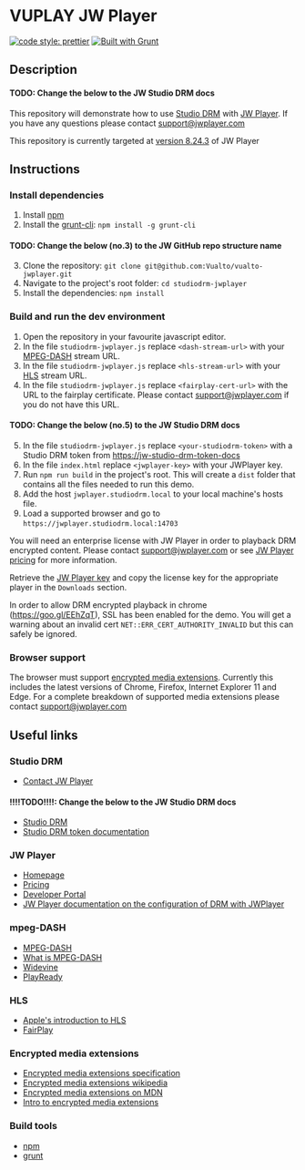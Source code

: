﻿# VUPLAY JW Player

[![code style: prettier](https://img.shields.io/badge/code_style-prettier-ff69b4.svg?style=flat-square)](https://github.com/prettier/prettier)
[![Built with Grunt](http://cdn.gruntjs.com/builtwith.svg)](https://gruntjs.com/)

## Description

#### TODO: Change the below to the JW Studio DRM docs 
This repository will demonstrate how to use [Studio DRM](https://jw-studio-drm-docs) with [JW Player](https://jwplayer.com).
If you have any questions please contact <support@jwplayer.com>

This repository is currently targeted at [version 8.24.3](https://releases.jwplayer.com/jw-player/#v8.24.3) of JW Player

## Instructions

### Install dependencies

1. Install [npm](https://www.npmjs.com/)
2. Install the [grunt-cli](https://www.npmjs.com/package/grunt-cli): `npm install -g grunt-cli`
#### TODO: Change the below (no.3) to the JW GitHub repo structure name
3. Clone the repository: `git clone git@github.com:Vualto/vualto-jwplayer.git`
4. Navigate to the project's root folder: `cd studiodrm-jwplayer`
5. Install the dependencies: `npm install`

### Build and run the dev environment

1. Open the repository in your favourite javascript editor.
2. In the file `studiodrm-jwplayer.js` replace `<dash-stream-url>` with your [MPEG-DASH](https://en.wikipedia.org/wiki/Dynamic_Adaptive_Streaming_over_HTTP) stream URL.
3. In the file `studiodrm-jwplayer.js` replace `<hls-stream-url>` with your [HLS](https://developer.apple.com/streaming/) stream URL.
4. In the file `studiodrm-jwplayer.js` replace `<fairplay-cert-url>` with the URL to the fairplay certificate. Please contact <support@jwplayer.com> if you do not have this URL.
#### TODO: Change the below (no.5) to the JW Studio DRM docs
5. In the file `studiodrm-jwplayer.js` replace `<your-studiodrm-token>` with a Studio DRM token from [https://jw-studio-drm-token-docs](studiodrm-token-docs)
6. In the file `index.html` replace `<jwplayer-key>` with your JWPlayer key.
7. Run `npm run build` in the project's root. This will create a `dist` folder that contains all the files needed to run this demo. 
8. Add the host `jwplayer.studiodrm.local` to your local machine's hosts file.
9. Load a supported browser and go to `https://jwplayer.studiodrm.local:14703`

You will need an enterprise license with JW Player in order to playback DRM encrypted content. Please contact <support@jwplayer.com> or see [JW Player pricing](https://www.jwplayer.com/pricing/) for more information. 


Retrieve the [JW Player key](https://dashboard.jwplayer.com/#/players/downloads) and copy the license key for the appropriate player in the `Downloads` section.

In order to allow DRM encrypted playback in chrome (<https://goo.gl/EEhZqT>), SSL has been enabled for the demo. You will get a warning about an invalid cert `NET::ERR_CERT_AUTHORITY_INVALID` but this can safely be ignored.

### Browser support

The browser must support [encrypted media extensions](https://www.w3.org/TR/2016/CR-encrypted-media-20160705/).
Currently this includes the latest versions of Chrome, Firefox, Internet Explorer 11 and Edge.
For a complete breakdown of supported media extensions please contact <support@jwplayer.com>

## Useful links

### Studio DRM

-   [Contact JW Player](https://support.jwplayer.com/)
#### !!!!TODO!!!!: Change the below to the JW Studio DRM docs
-   [Studio DRM](https://jw-studio-drm-docs)
-   [Studio DRM token documentation](https://jw-studio-drm-token-docs)

### JW Player

-   [Homepage](https://www.jwplayer.com/)
-   [Pricing](https://www.jwplayer.com/pricing/)
-   [Developer Portal](https://developer.jwplayer.com)
-   [JW Player documentation on the configuration of DRM with JWPlayer](https://developer.jwplayer.com/jw-player/docs/developer-guide/customization/configuration-reference/#drm)

### mpeg-DASH

-   [MPEG-DASH](https://en.wikipedia.org/wiki/Dynamic_Adaptive_Streaming_over_HTTP)
-   [What is MPEG-DASH](https://www.streamingmedia.com/Articles/Editorial/What-Is-.../What-is-MPEG-DASH-79041.aspx)
-   [Widevine](https://www.widevine.com/)
-   [PlayReady](https://www.microsoft.com/playready/)

### HLS

-   [Apple's introduction to HLS](https://developer.apple.com/streaming/)
-   [FairPlay](https://developer.apple.com/streaming/fps/)

### Encrypted media extensions

-   [Encrypted media extensions specification](https://www.w3.org/TR/2016/CR-encrypted-media-20160705/)
-   [Encrypted media extensions wikipedia](https://en.wikipedia.org/wiki/Encrypted_Media_Extensions)
-   [Encrypted media extensions on MDN](https://developer.mozilla.org/en-US/docs/Web/API/Encrypted_Media_Extensions_API)
-   [Intro to encrypted media extensions](https://www.html5rocks.com/en/tutorials/eme/basics/)

### Build tools

-   [npm](https://www.npmjs.com/)
-   [grunt](https://gruntjs.com/)
